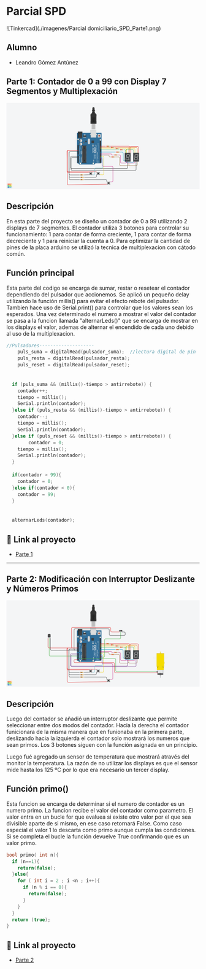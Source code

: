 # Parcial SPD 
![Tinkercad](./imagenes/Parcial domiciliario_SPD_Parte1.png)


## Alumno 
- Leandro Gómez Antúnez 


## Parte 1: Contador de 0 a 99 con Display 7 Segmentos y Multiplexación 
![](imagenes/Parcial_SPD_Parte1.png)


## Descripción
En esta parte del proyecto se diseño un contador de 0 a 99 utilizando 2 displays de 7 segmentos. El contador utiliza 3 botones para controlar su funcionamiento: 1 para contar de forma creciente, 1 para contar de forma decreciente y 1 para reiniciar la cuenta a 0.  Para optimizar la cantidad de pines de la placa arduino se utilizó la tecnica de multiplexacion con cátodo común.

## Función principal
Esta parte del codigo se encarga de sumar, restar o resetear el contador dependiendo del pulsador que accionemos. Se aplicó un pequeño delay utilizando la función millis() para evitar el efecto rebote del pulsador. Tambien hace uso de Serial.print() para controlar que los valores sean los esperados. Una vez determinado el numero a mostrar el valor del contador se pasa a la funcion llamada "alternarLeds()" que se encarga de mostrar en los displays el valor, ademas de alternar el encendido de cada uno debido al uso de la multiplexacion.

```cpp
//Pulsadores--------------------
  	puls_suma = digitalRead(pulsador_suma);  //lectura digital de pin
	puls_resta = digitalRead(pulsador_resta);
  	puls_reset = digitalRead(pulsador_reset);
  
  
  if (puls_suma && (millis()-tiempo > antirrebote)) {
    contador++;
    tiempo = millis();
  	Serial.println(contador);
  }else if (puls_resta && (millis()-tiempo > antirrebote)) {
    contador--;
    tiempo = millis();
  	Serial.println(contador);	
  }else if (puls_reset && (millis()-tiempo > antirrebote)) {
    	contador = 0;
    tiempo = millis();
    Serial.println(contador);
  }
  
  if(contador > 99){
    contador = 0;
  }else if(contador < 0){
    contador = 99;
  }
  
  
  alternarLeds(contador);
```

## :robot: Link al proyecto
- [Parte 1](https://www.tinkercad.com/things/8Xpm7Flfr3n-parcial-domiciliario-spd-parte-1/editel?sharecode=JVViB7MPuhPJMNZZktFDwT3zRe2Ar468ZiNAzWNvGbU)

---

## Parte 2: Modificación con Interruptor Deslizante y Números Primos 
![](imagenes/Parcial_domiciliario_SPD_Parte_2.png)


## Descripción
Luego del contador se añadió un interruptor deslizante que permite seleccionar entre dos modos del contador. Hacia la derecha el contador funicionara de la misma manera que en funionaba en la primera parte, deslizando hacia la izquierda el contador solo mostrará los numeros que sean primos. Los 3 botones siguen con la función asignada en un principio.

Luego fué agregado un sensor de temperatura que mostrará através del monitor la temperatura. La razón de no utilizar los displays es que el sensor mide hasta los 125 ºC por lo que era necesario un tercer display. 

## Función primo()
Esta funcion se encarga de determinar si el numero de contador es un numero primo. La funcion recibe el valor del contador como parametro. El valor entra en un bucle for que evaluea si existe otro valor por el que sea divisible aparte de si mismo, en ese caso retornará False. Como caso especial el valor 1 lo descarta como primo aunque cumpla las condiciones. Si se completa el bucle la función devuelve True confirmando que es un valor primo.


```cpp
bool primo( int n){
  if (n==1){
  	return(false);
  }else{
  	for ( int i = 2 ; i <n ; i++){
      if (n % i == 0){ 
        return(false);
      }
    }
  }
  return (true);
}
```

## :robot: Link al proyecto
- [Parte 2](https://www.tinkercad.com/things/bMhXdcsKlZr-parcial-domiciliario-spd-parte-2/editel?sharecode=QUtv5LL5CogbioIICBzB4xI_E0JsPRDQnt_gh3dl7Ds)
